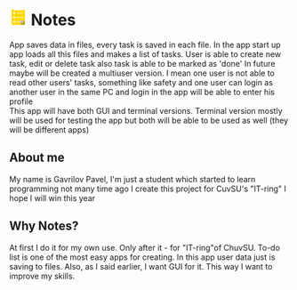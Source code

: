 # <img src="Resources/main icon 128.png" width="32"/>  Notes
App saves data in files, every task is saved in each file. In the app start up app loads all this files and makes a list of tasks. User is able to create new task, edit or delete task also task is able to be marked as 'done'
In future maybe will be created a multiuser version. I mean one user is not able to read other users' tasks, something like safety and one user can login as another user in the same PC and login in the app will be able to enter his profile   
This app will have both GUI and terminal versions. Terminal version mostly will be used for testing the app but both will be able to be used as well (they will be different apps)

## About me
My name is Gavrilov Pavel, I'm just a student which started to learn programming not many time ago
I create this project for CuvSU's "IT-ring"
I hope I will win this year

## Why Notes?
At first I do it for my own use. Only after it - for "IT-ring"of ChuvSU.
To-do list is one of the most easy apps for creating. In this app user data just is saving to files. Also, as I said earlier, I want GUI for it. This way I want to improve my skills.

